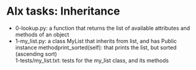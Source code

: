 # Alx tasks: Inheritance

* 0-lookup.py: a function that returns the list of available attributes and methods of an object
* 1-my_list.py: a class MyList that inherits from list, and has Public instance methodprint_sorted(self): that prints the list, but sorted (ascending sort)  
1-tests/my_list.txt: tests for the my_list class, and its methods


